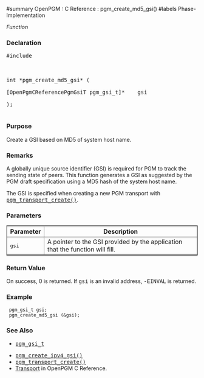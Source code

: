 ﻿#summary OpenPGM : C Reference : pgm\_create\_md5\_gsi()
#labels Phase-Implementation

_Function_
### Declaration ###
<pre>
#include <pgm/pgm.h><br>
<br>
int *pgm_create_md5_gsi* (<br>
[OpenPgmCReferencePgmGsiT pgm_gsi_t]*    gsi<br>
);<br>
</pre>

### Purpose ###
Create a GSI based on MD5 of system host name.

### Remarks ###
A globally unique source identifier (GSI) is required for PGM to track the sending state of peers.  This function generates a GSI as suggested by the PGM draft specification using a MD5 hash of the system host name.

The GSI is specified when creating a new PGM transport with <tt><a href='OpenPgmCReferencePgmTransportCreate.md'>pgm_transport_create()</a></tt>.

### Parameters ###

<table cellpadding='5' border='1' cellspacing='0'>
<tr>
<th>Parameter</th>
<th>Description</th>
</tr>
<tr>
<td><tt>gsi</tt></td>
<td>A pointer to the GSI provided by the application that the function will fill.</td>
</tr>
</table>


### Return Value ###
On success, 0 is returned.  If <tt>gsi</tt> is an invalid address, <tt>-EINVAL</tt> is returned.

### Example ###
```
 pgm_gsi_t gsi;
 pgm_create_md5_gsi (&gsi);
```

### See Also ###
  * <tt><a href='OpenPgmCReferencePgmGsiT.md'>pgm_gsi_t</a></tt><br>
<ul><li><tt><a href='OpenPgmCReferencePgmCreateIPv4Gsi.md'>pgm_create_ipv4_gsi()</a></tt><br>
</li><li><tt><a href='OpenPgmCReferencePgmTransportCreate.md'>pgm_transport_create()</a></tt><br>
</li><li><a href='OpenPgmCReferenceTransport.md'>Transport</a> in OpenPGM C Reference.